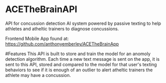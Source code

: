 # ACETheBrainAPI
API for concussion detection AI system powered by passive texting to help athletes and atheltic trainers to diagnose concussions.

Frontend Mobile App found at: https://github.com/anthonyemberley/ACETheBrainApp

#Features
This API is built to store and train the model for an anomoly detection algorithm.  Each time a new text message is sent on the app, it is sent to this API, stored and compared to the model for that user's texting behaviors to see if it is enough of an outlier to alert atheltic trainers the athlete may have a concussion. 
